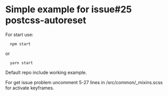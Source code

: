 # Simple example for issue#25 postcss-autoreset

For start use: 
````
  npm start
````
or
````
  yarn start
````

Default repo include working example. 

For get issue problem uncomment 5-27 lines in /src/common/_mixins.scss for activate keyframes.

